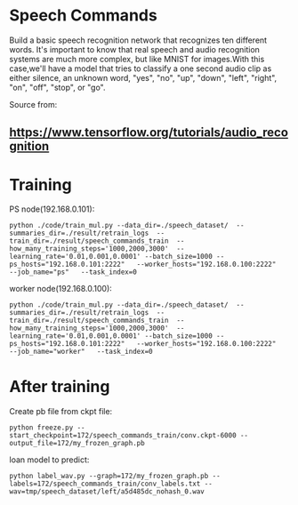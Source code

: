 Speech Commands
=========
Build a basic speech recognition network that recognizes ten different words. It's important to know that real speech and audio recognition systems are much more complex, but like MNIST for images.With this case,we'll have a model that tries to classify a one second audio clip as either silence, an unknown word, "yes", "no", "up", "down", "left", "right", "on", "off", "stop", or "go".

Source from:

https://www.tensorflow.org/tutorials/audio_recognition
---------

Training
=========
PS node(192.168.0.101):

    python ./code/train_mul.py --data_dir=./speech_dataset/  --summaries_dir=./result/retrain_logs  --train_dir=./result/speech_commands_train  --how_many_training_steps='1000,2000,3000'  --learning_rate='0.01,0.001,0.0001' --batch_size=1000 --ps_hosts="192.168.0.101:2222"   --worker_hosts="192.168.0.100:2222"   --job_name="ps"   --task_index=0

worker node(192.168.0.100):

    python ./code/train_mul.py --data_dir=./speech_dataset/  --summaries_dir=./result/retrain_logs  --train_dir=./result/speech_commands_train  --how_many_training_steps='1000,2000,3000'  --learning_rate='0.01,0.001,0.0001' --batch_size=1000 --ps_hosts="192.168.0.101:2222"   --worker_hosts="192.168.0.100:2222"   --job_name="worker"   --task_index=0

After training
=========
Create pb file from ckpt file:

    python freeze.py --start_checkpoint=172/speech_commands_train/conv.ckpt-6000 --output_file=172/my_frozen_graph.pb

loan model to predict:

    python label_wav.py --graph=172/my_frozen_graph.pb --labels=172/speech_commands_train/conv_labels.txt --wav=tmp/speech_dataset/left/a5d485dc_nohash_0.wav